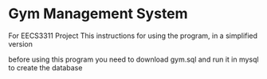# Gym Management System
For EECS3311 Project  This instructions for using the program, in a simplified version

before using this program you need to download gym.sql and run it in mysql to create the database
